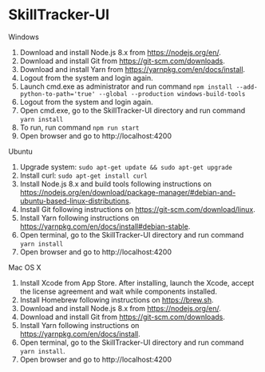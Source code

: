 # SkillTracker-UI

Windows

1. Download and install Node.js 8.x from https://nodejs.org/en/.
2. Download and install Git from https://git-scm.com/downloads.
3. Download and install Yarn from https://yarnpkg.com/en/docs/install.
4. Logout from the system and login again.
5. Launch cmd.exe as administrator and run command ``npm install --add-python-to-path='true' --global --production windows-build-tools``
6. Logout from the system and login again.
7. Open cmd.exe, go to the SkillTracker-UI directory and run command ``yarn install``
8. To run, run command ``npm run start``
9. Open browser and go to http://localhost:4200

Ubuntu

1. Upgrade system: ``sudo apt-get update && sudo apt-get upgrade``
2. Install curl: ``sudo apt-get install curl``
3. Install Node.js 8.x and build tools following instructions on https://nodejs.org/en/download/package-manager/#debian-and-ubuntu-based-linux-distributions.
4. Install Git following instructions on https://git-scm.com/download/linux.
5. Install Yarn following instructions on https://yarnpkg.com/en/docs/install#debian-stable.
6. Open terminal, go to the SkillTracker-UI directory and run command ``yarn install``
7. Open browser and go to http://localhost:4200

Mac OS X

1. Install Xcode from App Store. After installing, launch the Xcode, accept the license agreement and wait while components installed.
2. Install Homebrew following instructions on https://brew.sh.
3. Download and install Node.js 8.x from https://nodejs.org/en/.
4. Download and install Git from https://git-scm.com/downloads.
5. Install Yarn following instructions on https://yarnpkg.com/en/docs/install.
6. Open terminal, go to the SkillTracker-UI directory and run command ``yarn install``.
7. Open browser and go to http://localhost:4200
